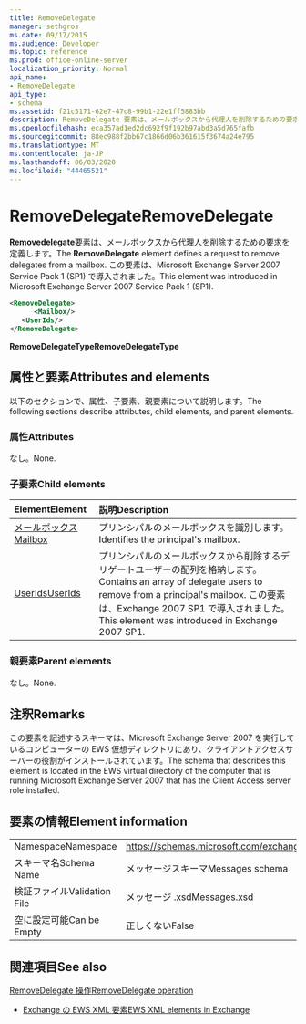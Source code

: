 ```yaml
---
title: RemoveDelegate
manager: sethgros
ms.date: 09/17/2015
ms.audience: Developer
ms.topic: reference
ms.prod: office-online-server
localization_priority: Normal
api_name:
- RemoveDelegate
api_type:
- schema
ms.assetid: f21c5171-62e7-47c8-99b1-22e1ff5883bb
description: RemoveDelegate 要素は、メールボックスから代理人を削除するための要求を定義します。 この要素は、Microsoft Exchange Server 2007 Service Pack 1 (SP1) で導入されました。
ms.openlocfilehash: eca357ad1ed2dc692f9f192b97abd3a5d765fafb
ms.sourcegitcommit: 88ec988f2bb67c1866d06b361615f3674a24e795
ms.translationtype: MT
ms.contentlocale: ja-JP
ms.lasthandoff: 06/03/2020
ms.locfileid: "44465521"
---
```

# <a name="removedelegate"></a><span data-ttu-id="286de-104">RemoveDelegate</span><span class="sxs-lookup"><span data-stu-id="286de-104">RemoveDelegate</span></span>

<span data-ttu-id="286de-105">**Removedelegate**要素は、メールボックスから代理人を削除するための要求を定義します。</span><span class="sxs-lookup"><span data-stu-id="286de-105">The **RemoveDelegate** element defines a request to remove delegates from a mailbox.</span></span> <span data-ttu-id="286de-106">この要素は、Microsoft Exchange Server 2007 Service Pack 1 (SP1) で導入されました。</span><span class="sxs-lookup"><span data-stu-id="286de-106">This element was introduced in Microsoft Exchange Server 2007 Service Pack 1 (SP1).</span></span> 
  
```xml
<RemoveDelegate>
      <Mailbox/>
   <UserIds/>
</RemoveDelegate>
```

 <span data-ttu-id="286de-107">**RemoveDelegateType**</span><span class="sxs-lookup"><span data-stu-id="286de-107">**RemoveDelegateType**</span></span>
## <a name="attributes-and-elements"></a><span data-ttu-id="286de-108">属性と要素</span><span class="sxs-lookup"><span data-stu-id="286de-108">Attributes and elements</span></span>

<span data-ttu-id="286de-109">以下のセクションで、属性、子要素、親要素について説明します。</span><span class="sxs-lookup"><span data-stu-id="286de-109">The following sections describe attributes, child elements, and parent elements.</span></span>
  
### <a name="attributes"></a><span data-ttu-id="286de-110">属性</span><span class="sxs-lookup"><span data-stu-id="286de-110">Attributes</span></span>

<span data-ttu-id="286de-111">なし。</span><span class="sxs-lookup"><span data-stu-id="286de-111">None.</span></span>
  
### <a name="child-elements"></a><span data-ttu-id="286de-112">子要素</span><span class="sxs-lookup"><span data-stu-id="286de-112">Child elements</span></span>

|<span data-ttu-id="286de-113">**Element**</span><span class="sxs-lookup"><span data-stu-id="286de-113">**Element**</span></span>|<span data-ttu-id="286de-114">**説明**</span><span class="sxs-lookup"><span data-stu-id="286de-114">**Description**</span></span>|
|:-----|:-----|
|[<span data-ttu-id="286de-115">メールボックス</span><span class="sxs-lookup"><span data-stu-id="286de-115">Mailbox</span></span>](mailbox.md) <br/> |<span data-ttu-id="286de-116">プリンシパルのメールボックスを識別します。</span><span class="sxs-lookup"><span data-stu-id="286de-116">Identifies the principal's mailbox.</span></span>  <br/> |
|[<span data-ttu-id="286de-117">UserIds</span><span class="sxs-lookup"><span data-stu-id="286de-117">UserIds</span></span>](userids.md) <br/> |<span data-ttu-id="286de-118">プリンシパルのメールボックスから削除するデリゲートユーザーの配列を格納します。</span><span class="sxs-lookup"><span data-stu-id="286de-118">Contains an array of delegate users to remove from a principal's mailbox.</span></span> <span data-ttu-id="286de-119">この要素は、Exchange 2007 SP1 で導入されました。</span><span class="sxs-lookup"><span data-stu-id="286de-119">This element was introduced in Exchange 2007 SP1.</span></span>  <br/> |
   
### <a name="parent-elements"></a><span data-ttu-id="286de-120">親要素</span><span class="sxs-lookup"><span data-stu-id="286de-120">Parent elements</span></span>

<span data-ttu-id="286de-121">なし。</span><span class="sxs-lookup"><span data-stu-id="286de-121">None.</span></span>
  
## <a name="remarks"></a><span data-ttu-id="286de-122">注釈</span><span class="sxs-lookup"><span data-stu-id="286de-122">Remarks</span></span>

<span data-ttu-id="286de-123">この要素を記述するスキーマは、Microsoft Exchange Server 2007 を実行しているコンピューターの EWS 仮想ディレクトリにあり、クライアントアクセスサーバーの役割がインストールされています。</span><span class="sxs-lookup"><span data-stu-id="286de-123">The schema that describes this element is located in the EWS virtual directory of the computer that is running Microsoft Exchange Server 2007 that has the Client Access server role installed.</span></span>
  
## <a name="element-information"></a><span data-ttu-id="286de-124">要素の情報</span><span class="sxs-lookup"><span data-stu-id="286de-124">Element information</span></span>

|||
|:-----|:-----|
|<span data-ttu-id="286de-125">Namespace</span><span class="sxs-lookup"><span data-stu-id="286de-125">Namespace</span></span>  <br/> |https://schemas.microsoft.com/exchange/services/2006/messages  <br/> |
|<span data-ttu-id="286de-126">スキーマ名</span><span class="sxs-lookup"><span data-stu-id="286de-126">Schema Name</span></span>  <br/> |<span data-ttu-id="286de-127">メッセージスキーマ</span><span class="sxs-lookup"><span data-stu-id="286de-127">Messages schema</span></span>  <br/> |
|<span data-ttu-id="286de-128">検証ファイル</span><span class="sxs-lookup"><span data-stu-id="286de-128">Validation File</span></span>  <br/> |<span data-ttu-id="286de-129">メッセージ .xsd</span><span class="sxs-lookup"><span data-stu-id="286de-129">Messages.xsd</span></span>  <br/> |
|<span data-ttu-id="286de-130">空に設定可能</span><span class="sxs-lookup"><span data-stu-id="286de-130">Can be Empty</span></span>  <br/> |<span data-ttu-id="286de-131">正しくない</span><span class="sxs-lookup"><span data-stu-id="286de-131">False</span></span>  <br/> |
   
## <a name="see-also"></a><span data-ttu-id="286de-132">関連項目</span><span class="sxs-lookup"><span data-stu-id="286de-132">See also</span></span>



[<span data-ttu-id="286de-133">RemoveDelegate 操作</span><span class="sxs-lookup"><span data-stu-id="286de-133">RemoveDelegate operation</span></span>](removedelegate-operation.md)


- [<span data-ttu-id="286de-134">Exchange の EWS XML 要素</span><span class="sxs-lookup"><span data-stu-id="286de-134">EWS XML elements in Exchange</span></span>](ews-xml-elements-in-exchange.md)

